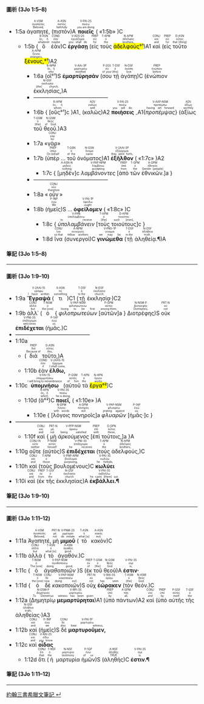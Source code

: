 #### 圖析 (3Jo 1:5–8)
- <rt>1:5a</rt> <RUBY><ruby><ruby>ἀγαπητέ,<rt>Beloved,</rt></ruby><rt>ἀγαπητός</rt></ruby><rt>A-VSM</rt></RUBY> (<RUBY><ruby><ruby>πιστὸν<rt>faithfully</rt></ruby><rt>πιστός</rt></ruby><rt>A-ASN</rt></RUBY>)A <RUBY><ruby><ruby>**ποιεῖς**<rt>you are doing</rt></ruby><rt>ποιέω</rt></ruby><rt>V-PAI-2S</rt></RUBY> ( «<rt>1:5b</rt>» )C
	- <rt>1:5b</rt> (<RUBY><ruby><ruby>ὃ<rt>whatever</rt></ruby><rt>ὅς, ἥ</rt></ruby><rt>R-ASN</rt></RUBY> <RUBY><ruby><ruby>ἐὰν<rt>maybe</rt></ruby><rt>ἐάν</rt></ruby><rt>COND</rt></RUBY>)C <RUBY><ruby><ruby>**ἐργάσῃ**<rt>you shall do</rt></ruby><rt>ἐργάζομαι</rt></ruby><rt>V-ADS-2S</rt></RUBY> (<RUBY><ruby><ruby>εἰς<rt>for</rt></ruby><rt>εἰς</rt></ruby><rt>PREP</rt></RUBY> <RUBY><ruby><ruby>τοὺς<rt>the</rt></ruby><rt>ὁ</rt></ruby><rt>T-APM</rt></RUBY> <RUBY><ruby><ruby><mark>ἀδελφοὺς°¹</mark><rt>brothers,</rt></ruby><rt>ἀδελφός</rt></ruby><rt>N-APM</rt></RUBY>)A1 <RUBY><ruby><ruby>καὶ<rt>and</rt></ruby><rt>καί</rt></ruby><rt>CONJ</rt></RUBY> (<RUBY><ruby><ruby>εἰς<rt>for</rt></ruby><rt>εἰς</rt></ruby><rt>PREP</rt></RUBY> <RUBY><ruby><ruby>τοῦτο<rt>that [thing]</rt></ruby><rt>οὗτος</rt></ruby><rt>D-ASN</rt></RUBY> <RUBY><ruby><ruby><mark>ξένους,°¹</mark><rt>strangers,</rt></ruby><rt>ξένος</rt></ruby><rt>A-APM</rt></RUBY>)A2 
		- <rt>1:6a</rt> (<RUBY><ruby><ruby>οἳ°¹<rt>who</rt></ruby><rt>ὅς, ἥ</rt></ruby><rt>R-NPM</rt></RUBY>)S <RUBY><ruby><ruby>**ἐμαρτύρησάν**<rt>testified</rt></ruby><rt>μαρτυρέω</rt></ruby><rt>V-AAI-3P</rt></RUBY> (<RUBY><ruby><ruby>σου<rt>of your</rt></ruby><rt>σύ</rt></ruby><rt>P-2GS</rt></RUBY> <RUBY><ruby><ruby>τῇ<rt>[the]</rt></ruby><rt>ὁ</rt></ruby><rt>T-DSF</rt></RUBY> <RUBY><ruby><ruby>ἀγάπῃ<rt>love</rt></ruby><rt>ἀγάπη</rt></ruby><rt>N-DSF</rt></RUBY>)C (<RUBY><ruby><ruby>ἐνώπιον<rt>before</rt></ruby><rt>ἐνώπιον</rt></ruby><rt>PREP</rt></RUBY> <RUBY><ruby><ruby>ἐκκλησίας,<rt>[the] church,</rt></ruby><rt>ἐκκλησία</rt></ruby><rt>N-GSF</rt></RUBY>)A 
		- ——————————————
		- <rt>1:6b</rt> { <rt>[</rt><RUBY><ruby><ruby>οὓς°¹<rt>whom</rt></ruby><rt>ὅς, ἥ</rt></ruby><rt>R-APM</rt></RUBY><rt>]c</rt> }A1<sub>-</sub> (<RUBY><ruby><ruby>καλῶς<rt>well</rt></ruby><rt>καλῶς</rt></ruby><rt>ADV</rt></RUBY>)A2 <RUBY><ruby><ruby>**ποιήσεις**<rt>you will do,</rt></ruby><rt>ποιέω</rt></ruby><rt>V-FAI-2S</rt></RUBY> <sub>-</sub>A1{<RUBY><ruby><ruby>*προπέμψας*<rt>having set forward</rt></ruby><rt>προπέμπω</rt></ruby><rt>V-AAP-NSM</rt></RUBY>} (<RUBY><ruby><ruby>ἀξίως<rt>worthily</rt></ruby><rt>ἀξίως</rt></ruby><rt>ADV</rt></RUBY> <RUBY><ruby><ruby>τοῦ<rt>[the]</rt></ruby><rt>ὁ</rt></ruby><rt>T-GSM</rt></RUBY> <RUBY><ruby><ruby>θεοῦ.<rt>of God.</rt></ruby><rt>θεός</rt></ruby><rt>N-GSM</rt></RUBY>)A3 
		- <rt>1:7a</rt> «<RUBY><ruby><ruby>γὰρ<rt>for</rt></ruby><rt>γάρ</rt></ruby><rt>CONJ</rt></RUBY>»
		- <rt>1:7b</rt> (<RUBY><ruby><ruby>ὑπὲρ<rt>On behalf</rt></ruby><rt>ὑπέρ</rt></ruby><rt>PREP</rt></RUBY> ... <RUBY><ruby><ruby>τοῦ<rt>of the</rt></ruby><rt>ὁ</rt></ruby><rt>T-GSN</rt></RUBY> <RUBY><ruby><ruby>ὀνόματος<rt>name</rt></ruby><rt>ὄνομα</rt></ruby><rt>N-GSN</rt></RUBY>)A1 <RUBY><ruby><ruby>**ἐξῆλθον**<rt>they went forth,</rt></ruby><rt>ἐξέρχομαι</rt></ruby><rt>V-2AAI-3P</rt></RUBY> ( «<rt>1:7c</rt>» )A2
			- <rt>1:7c</rt> { <rt>[</rt><RUBY><ruby><ruby>μηδὲν<rt>nothing</rt></ruby><rt>μηδείς</rt></ruby><rt>A-ASN-N</rt></RUBY><rt>]c</rt> <RUBY><ruby><ruby>*λαμβάνοντες*<rt>accepting</rt></ruby><rt>λαμβάνω</rt></ruby><rt>V-PAP-NPM</rt></RUBY> <rt>[</rt><RUBY><ruby><ruby>ἀπὸ<rt>from</rt></ruby><rt>ἀπό</rt></ruby><rt>PREP</rt></RUBY> <RUBY><ruby><ruby>τῶν<rt>the</rt></ruby><rt>ὁ</rt></ruby><rt>T-GPM</rt></RUBY> <RUBY><ruby><ruby>ἐθνικῶν.<rt>Gentile [people]</rt></ruby><rt>ἐθνικός</rt></ruby><rt>A-GPM</rt></RUBY><rt>]a</rt>  }
		- ——————————————
		- <rt>1:8a</rt> «<RUBY><ruby><ruby>οὖν<rt>therefore</rt></ruby><rt>οὖν</rt></ruby><rt>CONJ</rt></RUBY>»
		- <rt>1:8b</rt> (<RUBY><ruby><ruby>ἡμεῖς<rt>We</rt></ruby><rt>ἐγώ</rt></ruby><rt>P-1NP</rt></RUBY>)S ... <RUBY><ruby><ruby>**ὀφείλομεν**<rt>ought</rt></ruby><rt>ὀφείλω</rt></ruby><rt>V-PAI-1P</rt></RUBY> ( «<rt>1:8c</rt>» )C
			- <rt>1:8c</rt> { <RUBY><ruby><ruby>*ὑπολαμβάνειν*<rt>to receive</rt></ruby><rt>ὑπολαμβάνω</rt></ruby><rt>V-PAN</rt></RUBY> <rt>[</rt><RUBY><ruby><ruby>τοὺς<rt>[the]</rt></ruby><rt>ὁ</rt></ruby><rt>T-APM</rt></RUBY> <RUBY><ruby><ruby>τοιούτους<rt>such [men],</rt></ruby><rt>τοιοῦτος</rt></ruby><rt>D-APM</rt></RUBY><rt>]c</rt> }
			- <rt>1:8d</rt> <RUBY><ruby><ruby>ἵνα<rt>so that</rt></ruby><rt>ἵνα</rt></ruby><rt>CONJ</rt></RUBY> (<RUBY><ruby><ruby>συνεργοὶ<rt>fellow workers</rt></ruby><rt>συνεργός</rt></ruby><rt>A-NPM</rt></RUBY>)C <RUBY><ruby><ruby>**γινώμεθα**<rt>we may be</rt></ruby><rt>γίνομαι</rt></ruby><rt>V-PNS-1P</rt></RUBY> (<RUBY><ruby><ruby>τῇ<rt>in the</rt></ruby><rt>ὁ</rt></ruby><rt>T-DSF</rt></RUBY> <RUBY><ruby><ruby>ἀληθείᾳ.¶<rt>truth.</rt></ruby><rt>ἀλήθεια</rt></ruby><rt>N-DSF</rt></RUBY>)A


#### 筆記 (3Jo 1:5–8)

---


#### 圖析 (3Jo 1:9–10)
- <rt>1:9a</rt> <RUBY><ruby><ruby>**Ἔγραψά**<rt>I have written</rt></ruby><rt>γράφω</rt></ruby><rt>V-2AAI-1S</rt></RUBY> (<RUBY><ruby><ruby>τι<rt>something</rt></ruby><rt>τις</rt></ruby><rt>X-ASN</rt></RUBY>)C1 (<RUBY><ruby><ruby>τῇ<rt>to the</rt></ruby><rt>ὁ</rt></ruby><rt>T-DSF</rt></RUBY> <RUBY><ruby><ruby>ἐκκλησίᾳ·<rt>church;</rt></ruby><rt>ἐκκλησία</rt></ruby><rt>N-DSF</rt></RUBY>)C2 
- <rt>1:9b</rt> <RUBY><ruby><ruby>ἀλλ᾽<rt>but</rt></ruby><rt>ἀλλά</rt></ruby><rt>CONJ</rt></RUBY> (<RUBY><ruby><ruby>ὁ<rt>the [one]</rt></ruby><rt>ὁ</rt></ruby><rt>T-NSM</rt></RUBY> { <RUBY><ruby><ruby>*φιλοπρωτεύων*<rt>loving to be first</rt></ruby><rt>φιλοπρωτεύω</rt></ruby><rt>V-PAP-NSM</rt></RUBY> <rt>[</rt><RUBY><ruby><ruby>αὐτῶν<rt>among them,</rt></ruby><rt>αὐτός</rt></ruby><rt>P-GPM</rt></RUBY><rt>]a</rt> } <RUBY><ruby><ruby>Διοτρέφης<rt>Diotrephes,</rt></ruby><rt>Διοτρεφής</rt></ruby><rt>N-NSM-P</rt></RUBY>)S <RUBY><ruby><ruby>οὐκ<rt>not</rt></ruby><rt>οὐ</rt></ruby><rt>PRT-N</rt></RUBY> <RUBY><ruby><ruby>**ἐπιδέχεται**<rt>welcomes</rt></ruby><rt>ἐπιδέχομαι</rt></ruby><rt>V-PNI-3S</rt></RUBY> (<RUBY><ruby><ruby>ἡμᾶς.<rt>us.</rt></ruby><rt>ἐγώ</rt></ruby><rt>P-1AP</rt></RUBY>)C 
- ——————————————
- <rt>1:10a</rt> 
	- (<RUBY><ruby><ruby>διὰ<rt>Because of</rt></ruby><rt>διά</rt></ruby><rt>PREP</rt></RUBY> <RUBY><ruby><ruby>τοῦτο,<rt>this,</rt></ruby><rt>οὗτος</rt></ruby><rt>D-ASN</rt></RUBY>)A 
	- <rt>1:10b</rt> <RUBY><ruby><ruby>ἐὰν<rt>if</rt></ruby><rt>ἐάν</rt></ruby><rt>COND</rt></RUBY> <RUBY><ruby><ruby>**ἔλθω,**<rt>I shall come,</rt></ruby><rt>ἔρχομαι</rt></ruby><rt>V-2AAS-1S</rt></RUBY> 
- <rt>1:10c</rt><RUBY><ruby><ruby>**ὑπομνήσω**<rt>I will bring to remembrance</rt></ruby><rt>ὑπομιμνήσκω</rt></ruby><rt>V-FAI-1S</rt></RUBY> (<RUBY><ruby><ruby>αὐτοῦ<rt>of him</rt></ruby><rt>αὐτός</rt></ruby><rt>P-GSM</rt></RUBY> <RUBY><ruby><ruby>τὰ<rt>the</rt></ruby><rt>ὁ</rt></ruby><rt>T-APN</rt></RUBY> <RUBY><ruby><ruby><mark>ἔργα°²</mark><rt>works</rt></ruby><rt>ἔργον</rt></ruby><rt>N-APN</rt></RUBY>)C 
	- <rt>1:10d</rt> (<RUBY><ruby><ruby>ἃ°²<rt>which</rt></ruby><rt>ὅς, ἥ</rt></ruby><rt>R-APN</rt></RUBY>)C <RUBY><ruby><ruby>**ποιεῖ,**<rt>he is doing,</rt></ruby><rt>ποιέω</rt></ruby><rt>V-PAI-3S</rt></RUBY>  ( «<rt>1:10e</rt>» )A
		- <rt>1:10e</rt> { <rt>[</rt><RUBY><ruby><ruby>λόγοις<rt>with words</rt></ruby><rt>λόγος</rt></ruby><rt>N-DPM</rt></RUBY> <RUBY><ruby><ruby>πονηροῖς<rt>evil</rt></ruby><rt>πονηρός</rt></ruby><rt>A-DPM</rt></RUBY><rt>]a</rt> <RUBY><ruby><ruby>*φλυαρῶν*<rt>prating against</rt></ruby><rt>φλυαρέω</rt></ruby><rt>V-PAP-NSM</rt></RUBY> <rt>[</rt><RUBY><ruby><ruby>ἡμᾶς·<rt>us;</rt></ruby><rt>ἐγώ</rt></ruby><rt>P-1AP</rt></RUBY><rt>]c</rt> }
- ——————————————
	- <rt>1:10f</rt> <RUBY><ruby><ruby>καὶ<rt>and</rt></ruby><rt>καί</rt></ruby><rt>CONJ</rt></RUBY> { <RUBY><ruby><ruby>μὴ<rt>not</rt></ruby><rt>μή</rt></ruby><rt>PRT-N</rt></RUBY> <RUBY><ruby><ruby>*ἀρκούμενος*<rt>being satisfied</rt></ruby><rt>ἀρκέω</rt></ruby><rt>V-PPP-NSM</rt></RUBY> <rt>[</rt><RUBY><ruby><ruby>ἐπὶ<rt>with</rt></ruby><rt>ἐπί</rt></ruby><rt>PREP</rt></RUBY> <RUBY><ruby><ruby>τούτοις,<rt>these,</rt></ruby><rt>οὗτος</rt></ruby><rt>D-DPN</rt></RUBY><rt>]a</rt> }A
- <rt>1:10g</rt> <RUBY><ruby><ruby>οὔτε<rt>neither</rt></ruby><rt>οὔτε</rt></ruby><rt>CONJ-N</rt></RUBY> (<RUBY><ruby><ruby>αὐτὸς<rt>himself</rt></ruby><rt>αὐτός</rt></ruby><rt>P-NSM</rt></RUBY>)S <RUBY><ruby><ruby>**ἐπιδέχεται**<rt>he receives</rt></ruby><rt>ἐπιδέχομαι</rt></ruby><rt>V-PNI-3S</rt></RUBY> (<RUBY><ruby><ruby>τοὺς<rt>the</rt></ruby><rt>ὁ</rt></ruby><rt>T-APM</rt></RUBY> <RUBY><ruby><ruby>ἀδελφούς,<rt>brothers,</rt></ruby><rt>ἀδελφός</rt></ruby><rt>N-APM</rt></RUBY>)C 
- <rt>1:10h</rt> <RUBY><ruby><ruby>καὶ<rt>and</rt></ruby><rt>καί</rt></ruby><rt>CONJ</rt></RUBY> (<RUBY><ruby><ruby>τοὺς<rt>those</rt></ruby><rt>ὁ</rt></ruby><rt>T-APM</rt></RUBY> <RUBY><ruby><ruby>βουλομένους<rt>purposing,</rt></ruby><rt>βούλομαι</rt></ruby><rt>V-PNP-APM</rt></RUBY>)C <RUBY><ruby><ruby>**κωλύει**<rt>he forbids,</rt></ruby><rt>κωλύω</rt></ruby><rt>V-PAI-3S</rt></RUBY> 
- <rt>1:10i</rt> <RUBY><ruby><ruby>καὶ<rt>and</rt></ruby><rt>καί</rt></ruby><rt>CONJ</rt></RUBY> (<RUBY><ruby><ruby>ἐκ<rt>from</rt></ruby><rt>ἐκ</rt></ruby><rt>PREP</rt></RUBY> <RUBY><ruby><ruby>τῆς<rt>the</rt></ruby><rt>ὁ</rt></ruby><rt>T-GSF</rt></RUBY> <RUBY><ruby><ruby>ἐκκλησίας<rt>church</rt></ruby><rt>ἐκκλησία</rt></ruby><rt>N-GSF</rt></RUBY>)A <RUBY><ruby><ruby>**ἐκβάλλει.¶**<rt>he casts [them] out.</rt></ruby><rt>ἐκβάλλω</rt></ruby><rt>V-PAI-3S</rt></RUBY> 


#### 筆記 (3Jo 1:9–10)

---

#### 圖析 (3Jo 1:11–12)
- <rt>1:11a</rt> <RUBY><ruby><ruby>Ἀγαπητέ,<rt>Beloved,</rt></ruby><rt>ἀγαπητός</rt></ruby><rt>A-VSM</rt></RUBY> <RUBY><ruby><ruby>μὴ<rt>not</rt></ruby><rt>μή</rt></ruby><rt>PRT-N</rt></RUBY> <RUBY><ruby><ruby>**μιμοῦ**<rt>do imitate</rt></ruby><rt>μιμέομαι</rt></ruby><rt>V-PNM-2S</rt></RUBY> (<RUBY><ruby><ruby>τὸ<rt>what [is]</rt></ruby><rt>ὁ</rt></ruby><rt>T-ASN</rt></RUBY> <RUBY><ruby><ruby>κακὸν<rt>evil,</rt></ruby><rt>κακός</rt></ruby><rt>A-ASN</rt></RUBY>)C 
- <rt>1:11b</rt> <RUBY><ruby><ruby>ἀλλὰ<rt>but</rt></ruby><rt>ἀλλά</rt></ruby><rt>CONJ</rt></RUBY> (<RUBY><ruby><ruby>τὸ<rt>what [is]</rt></ruby><rt>ὁ</rt></ruby><rt>T-ASN</rt></RUBY> <RUBY><ruby><ruby>ἀγαθόν.<rt>good.</rt></ruby><rt>ἀγαθός</rt></ruby><rt>A-ASN</rt></RUBY>)C 
- <rt>1:11c</rt> {<RUBY><ruby><ruby>ὁ<rt>The [one]</rt></ruby><rt>ὁ</rt></ruby><rt>T-NSM</rt></RUBY> <RUBY><ruby><ruby>*ἀγαθοποιῶν*<rt>doing good,</rt></ruby><rt>ἀγαθοποιέω</rt></ruby><rt>V-PAP-NSM</rt></RUBY> }S (<RUBY><ruby><ruby>ἐκ<rt>of</rt></ruby><rt>ἐκ</rt></ruby><rt>PREP</rt></RUBY> <RUBY><ruby><ruby>τοῦ<rt>[the]</rt></ruby><rt>ὁ</rt></ruby><rt>T-GSM</rt></RUBY> <RUBY><ruby><ruby>θεοῦ<rt>God</rt></ruby><rt>θεός</rt></ruby><rt>N-GSM</rt></RUBY>)A <RUBY><ruby><ruby>**ἐστιν·**<rt>is;</rt></ruby><rt>εἰμί</rt></ruby><rt>V-PAI-3S</rt></RUBY> 
- <rt>1:11d</rt> { <RUBY><ruby><ruby>ὁ<rt>the [one]</rt></ruby><rt>ὁ</rt></ruby><rt>T-NSM</rt></RUBY> <RUBY><ruby><ruby>δὲ<rt>now</rt></ruby><rt>δέ</rt></ruby><rt>CONJ</rt></RUBY> <RUBY><ruby><ruby>*κακοποιῶν*<rt>doing evil,</rt></ruby><rt>κακοποιέω</rt></ruby><rt>V-PAP-NSM</rt></RUBY>)S <RUBY><ruby><ruby>οὐχ<rt>not</rt></ruby><rt>οὐ</rt></ruby><rt>PRT-N</rt></RUBY> <RUBY><ruby><ruby>**ἑώρακεν**<rt>has seen</rt></ruby><rt>ὁράω</rt></ruby><rt>V-RAI-3S</rt></RUBY> (<RUBY><ruby><ruby>τὸν<rt>[the]</rt></ruby><rt>ὁ</rt></ruby><rt>T-ASM</rt></RUBY> <RUBY><ruby><ruby>θεόν.<rt>God.</rt></ruby><rt>θεός</rt></ruby><rt>N-ASM</rt></RUBY>)C 
- <rt>1:12a</rt> (<RUBY><ruby><ruby>Δημητρίῳ<rt>To Demetrius</rt></ruby><rt>Δημήτριος</rt></ruby><rt>N-DSM-P</rt></RUBY> <RUBY><ruby><ruby>**μεμαρτύρηται**<rt>witness has been given</rt></ruby><rt>μαρτυρέω</rt></ruby><rt>V-RPI-3S</rt></RUBY>)A1 (<RUBY><ruby><ruby>ὑπὸ<rt>by</rt></ruby><rt>ὑπό</rt></ruby><rt>PREP</rt></RUBY> <RUBY><ruby><ruby>πάντων<rt>all,</rt></ruby><rt>πᾶς</rt></ruby><rt>A-GPM</rt></RUBY>)A2 <RUBY><ruby><ruby>καὶ<rt>and</rt></ruby><rt>καί</rt></ruby><rt>CONJ</rt></RUBY> (<RUBY><ruby><ruby>ὑπὸ<rt>by</rt></ruby><rt>ὑπό</rt></ruby><rt>PREP</rt></RUBY> <RUBY><ruby><ruby>αὐτῆς<rt>itself</rt></ruby><rt>αὐτός</rt></ruby><rt>P-GSF</rt></RUBY> <RUBY><ruby><ruby>τῆς<rt>the</rt></ruby><rt>ὁ</rt></ruby><rt>T-GSF</rt></RUBY> <RUBY><ruby><ruby>ἀληθείας·<rt>truth;</rt></ruby><rt>ἀλήθεια</rt></ruby><rt>N-GSF</rt></RUBY>)A3
- <rt>1:12b</rt> <RUBY><ruby><ruby>καὶ<rt>and</rt></ruby><rt>καί</rt></ruby><rt>CONJ</rt></RUBY> (<RUBY><ruby><ruby>ἡμεῖς<rt>we</rt></ruby><rt>ἐγώ</rt></ruby><rt>P-1NP</rt></RUBY>)S <RUBY><ruby><ruby>δὲ<rt>also</rt></ruby><rt>δέ</rt></ruby><rt>CONJ</rt></RUBY> <RUBY><ruby><ruby>**μαρτυροῦμεν,**<rt>bear witness,</rt></ruby><rt>μαρτυρέω</rt></ruby><rt>V-PAI-1P</rt></RUBY> 
- <rt>1:12c</rt> <RUBY><ruby><ruby>καὶ<rt>and</rt></ruby><rt>καί</rt></ruby><rt>CONJ</rt></RUBY> <RUBY><ruby><ruby>**οἶδας**<rt>you know</rt></ruby><rt>εἴδω</rt></ruby><rt>V-RAI-2S</rt></RUBY> 
	- <rt>1:12d</rt> <RUBY><ruby><ruby>ὅτι<rt>that</rt></ruby><rt>ὅτι</rt></ruby><rt>CONJ</rt></RUBY> (<RUBY><ruby><ruby>ἡ<rt>the</rt></ruby><rt>ὁ</rt></ruby><rt>T-NSF</rt></RUBY> <RUBY><ruby><ruby>μαρτυρία<rt>testimony</rt></ruby><rt>μαρτυρία</rt></ruby><rt>N-NSF</rt></RUBY> <RUBY><ruby><ruby>ἡμῶν<rt>of us</rt></ruby><rt>ἐγώ</rt></ruby><rt>P-1GP</rt></RUBY>)S (<RUBY><ruby><ruby>ἀληθής<rt>TRUE</rt></ruby><rt>ἀληθής</rt></ruby><rt>A-NSF</rt></RUBY>)C <RUBY><ruby><ruby>**ἐστιν.¶**<rt>is.</rt></ruby><rt>εἰμί</rt></ruby><rt>V-PAI-3S</rt></RUBY> 


#### 筆記 (3Jo 1:11–12)



---

[約翰三書希臘文筆記 ↵](3John-Notes.md)

